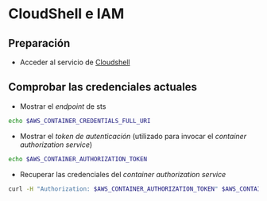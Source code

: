 # CloudShell e IAM

## Preparación

* Acceder al servicio de [Cloudshell](https://aws.amazon.com/cloudshell/)

## Comprobar las credenciales actuales

* Mostrar el *endpoint* de sts

```bash
echo $AWS_CONTAINER_CREDENTIALS_FULL_URI
```

* Mostrar el *token de autenticación* (utilizado para invocar el *container authorization service*)

```bash
echo $AWS_CONTAINER_AUTHORIZATION_TOKEN
```

* Recuperar las credenciales del *container authorization service*

```bash
curl -H "Authorization: $AWS_CONTAINER_AUTHORIZATION_TOKEN" $AWS_CONTAINER_CREDENTIALS_FULL_URI
```


